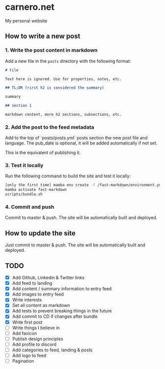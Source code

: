 # carnero.net

My personal website

## How to write a new post

### 1. Write the post content in markdown

Add a new file in the `posts` directory with the following format:

```markdown
# tile

Text here is ignored. Use for properties, notes, etc.

## TL;DR (rirst h2 is considered the summary)

summary

## section 1

markdown content, more h2 sections, subsections, etc.
```

### 2. Add the post to the feed metadata

Add to the top of ´posts/posts.yml´ posts section the new post file and language. The pub_date is optional, it will be added automatically if not set.

This is the equivalent of publishing it.

### 3. Test it locally

Run the following command to build the site and test it locally:

```bash
[only the first time] mamba env create -f /fast-markdown/environment.yml
mamba activate fast-markdown
scripts/bundle.sh
```

### 4. Commit and push

Commit to master & push. The site will be automatically built and deployed.

## How to update the site

Just commit to master & push. The site will be automatically built and deployed.

## TODO

- [x] Add Github, Linkedin & Twitter links
- [x] Add feed to landing
- [x] Add content / summary information to entry feed
- [x] Add images to entry feed
- [x] Write interests
- [x] Set all content as markdown
- [x] Add tests to prevent breaking things in the future
- [x] Add commit to CD if changes after bundle
- [x] Write first post
- [ ] Write things I believe in
- [ ] Add favicon
- [ ] Publish design principles
- [ ] Add profile to discord
- [ ] Add categories to feed, landing & posts
- [ ] Add logo to feed
- [ ] Pagination
